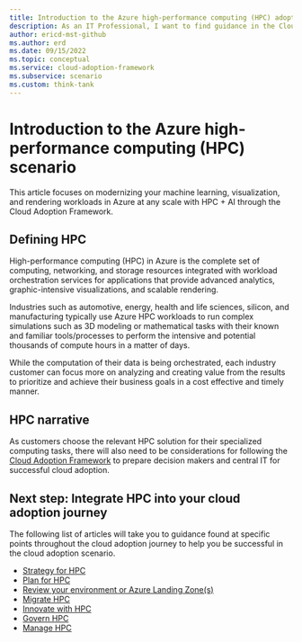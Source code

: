 ```yaml
---
title: Introduction to the Azure high-performance computing (HPC) adoption scenario
description: As an IT Professional, I want to find guidance in the Cloud Adoption Framework covering the end-to-end scenario for using Azure High-performance computing (HPC) as part of my IT strategy.
author: ericd-mst-github
ms.author: erd
ms.date: 09/15/2022
ms.topic: conceptual
ms.service: cloud-adoption-framework
ms.subservice: scenario
ms.custom: think-tank
---
```


# Introduction to the Azure high-performance computing (HPC) scenario

This article focuses on modernizing your machine learning, visualization, and rendering workloads in Azure at any scale with HPC + AI through the Cloud Adoption Framework.

## Defining HPC

High-performance computing (HPC) in Azure is the complete set of computing, networking, and storage resources integrated with workload orchestration services for applications that provide advanced analytics, graphic-intensive visualizations, and scalable rendering.

Industries such as automotive, energy, health and life sciences, silicon, and manufacturing typically use Azure HPC workloads to run complex simulations such as 3D modeling or mathematical tasks  with their known and familiar tools/processes to perform the intensive and potential thousands of compute hours in a matter of days.

While the computation of their data is being orchestrated, each industry customer can focus more on analyzing and creating value from the results to prioritize and achieve their business goals in a cost effective and timely manner.



## HPC narrative

As customers choose the relevant HPC solution for their specialized computing tasks, there will also need to be considerations for following the [Cloud Adoption Framework](../../overview.md) to prepare decision makers and central IT for successful cloud adoption.

## Next step: Integrate HPC into your cloud adoption journey

The following list of articles will take you to guidance found at specific points throughout the cloud adoption journey to help you be successful in the cloud adoption scenario.

- [Strategy for HPC](./strategy.md)
- [Plan for HPC](./plan.md)
- [Review your environment or Azure Landing Zone(s)](./ready.md)
- [Migrate HPC](./migrate.md)
- [Innovate with HPC](./innovate.md)
- [Govern HPC](./govern.md)
- [Manage HPC](./manage.md)